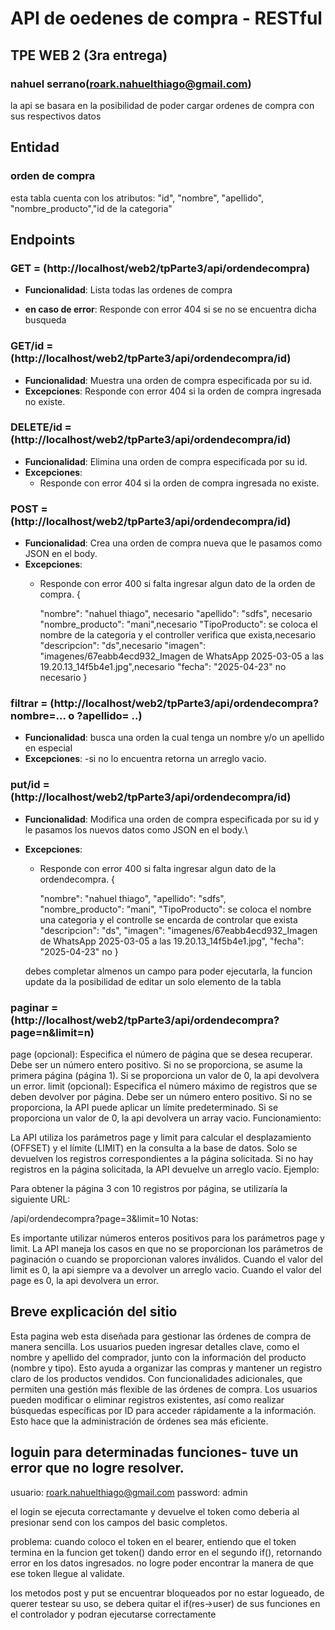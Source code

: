 # API de oedenes de compra - RESTful

## TPE WEB 2 (3ra entrega)

### nahuel serrano(<roark.nahuelthiago@gmail.com>)



la api se basara en la posibilidad de poder cargar ordenes de compra con sus respectivos datos



## Entidad

### orden de compra

esta tabla cuenta con los atributos: "id", "nombre", "apellido", "nombre_producto","id de la categoria"


## Endpoints

### GET = (http://localhost/web2/tpParte3/api/ordendecompra)

- **Funcionalidad**: Lista todas las ordenes de compra

- **en caso de error**: Responde con error 404 si se no se encuentra dicha busqueda 



### GET/id = (http://localhost/web2/tpParte3/api/ordendecompra/id)

- **Funcionalidad**: Muestra una orden de compra especificada por su id.
- **Excepciones**: Responde con error 404 si la orden de compra ingresada no existe.


### DELETE/id = (http://localhost/web2/tpParte3/api/ordendecompra/id)

- **Funcionalidad**: Elimina una orden de compra especificada por su id.
- **Excepciones**:
  - Responde con error 404 si la orden de compra  ingresada no existe.
       
 

### POST = (http://localhost/web2/tpParte3/api/ordendecompra/id)

- **Funcionalidad**: Crea una orden de compra nueva que le pasamos como JSON en el body.
- **Excepciones**:
  - Responde con error 400 si falta ingresar algun dato de la orden de compra.
    {
  
    "nombre": "nahuel thiago", necesario
    "apellido": "sdfs",  necesario
    "nombre_producto": "mani",necesario
    "TipoProducto": se coloca el nombre de la categoria y el controller verifica que exista,necesario
    "descripcion": "ds",necesario
    "imagen": "imagenes/67eabb4ecd932_Imagen de WhatsApp 2025-03-05 a las 19.20.13_14f5b4e1.jpg",necesario
    "fecha": "2025-04-23" no necesario
  }

### filtrar = (http://localhost/web2/tpParte3/api/ordendecompra?nombre=... o ?apellido= ..)

- **Funcionalidad**: busca una orden la cual tenga un nombre y/o un apellido en especial
- **Excepciones**:
  -si no lo encuentra retorna un arreglo vacio.
   

### put/id = (http://localhost/web2/tpParte3/api/ordendecompra/id)

- **Funcionalidad**: Modifica una orden de compra especificada por su id y le pasamos los nuevos datos como JSON en el body.\
- **Excepciones**:
  - Responde con error 400 si falta ingresar algun dato de la ordendecompra.
     {
  
    "nombre": "nahuel thiago", 
    "apellido": "sdfs",  
    "nombre_producto": "mani",
    "TipoProducto": se coloca el nombre una categoria y el controlle se encarda de controlar que exista 
    "descripcion": "ds",
    "imagen": "imagenes/67eabb4ecd932_Imagen de WhatsApp 2025-03-05 a las 19.20.13_14f5b4e1.jpg",
    "fecha": "2025-04-23" no 
  }

  debes completar almenos un campo para poder ejecutarla, la funcion update da la posibilidad de editar un solo elemento de la tabla

### paginar = (http://localhost/web2/tpParte3/api/ordendecompra?page=n&limit=n)



page (opcional):
Especifica el número de página que se desea recuperar.
Debe ser un número entero positivo.
Si no se proporciona, se asume la primera página (página 1).
Si se proporciona un valor de 0, la api devolvera un error.
limit (opcional):
Especifica el número máximo de registros que se deben devolver por página.
Debe ser un número entero positivo.
Si no se proporciona, la API puede aplicar un límite predeterminado.
Si se proporciona un valor de 0, la api devolvera un array vacio.
Funcionamiento:

La API utiliza los parámetros page y limit para calcular el desplazamiento (OFFSET) y el límite (LIMIT) en la consulta a la base de datos.
Solo se devuelven los registros correspondientes a la página solicitada.
Si no hay registros en la página solicitada, la API devuelve un arreglo vacío.
Ejemplo:

Para obtener la página 3 con 10 registros por página, se utilizaría la siguiente URL:

/api/ordendecompra?page=3&limit=10
Notas:

Es importante utilizar números enteros positivos para los parámetros page y limit.
La API maneja los casos en que no se proporcionan los parámetros de paginación o cuando se proporcionan valores inválidos.
Cuando el valor del limit es 0, la api siempre va a devolver un arreglo vacio.
Cuando el valor del page es 0, la api devolvera un error.


## Breve explicación del sitio

Esta pagina web esta diseñada para gestionar las órdenes de compra de manera sencilla. Los usuarios pueden ingresar detalles clave, como el nombre y apellido del comprador, junto con la información del producto (nombre y tipo). Esto ayuda a organizar las compras y mantener un registro claro de los productos vendidos.
Con funcionalidades adicionales, que permiten una gestión más flexible de las órdenes de compra. Los usuarios pueden modificar o eliminar registros existentes, así como realizar búsquedas específicas por ID para acceder rápidamente a la información. Esto hace que la administración de órdenes sea más eficiente.


## loguin para determinadas funciones- tuve un error que no logre resolver.

usuario: roark.nahuelthiago@gmail.com
password: admin

el login se ejecuta correctamante y devuelve el token como deberia al presionar send con los campos del basic completos.

problema: cuando coloco el token en el bearer, entiendo que el token termina en la funcion get token() dando error en el segundo if(), retornando error en los datos ingresados. no logre poder encontrar la manera de que ese token llegue al validate.

los metodos post y put se encuentrar bloqueados por no estar logueado, de querer testear su uso, se debera quitar el if(res->user) de sus funciones en el controlador y podran ejecutarse correctamente
